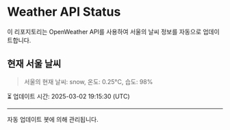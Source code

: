 
# Weather API Status

이 리포지토리는 OpenWeather API를 사용하여 서울의 날씨 정보를 자동으로 업데이트합니다.

## 현재 서울 날씨
> 서울의 현재 날씨: snow, 온도: 0.25°C, 습도: 98%

⏳ 업데이트 시간: 2025-03-02 19:15:30 (UTC)

---
자동 업데이트 봇에 의해 관리됩니다.
